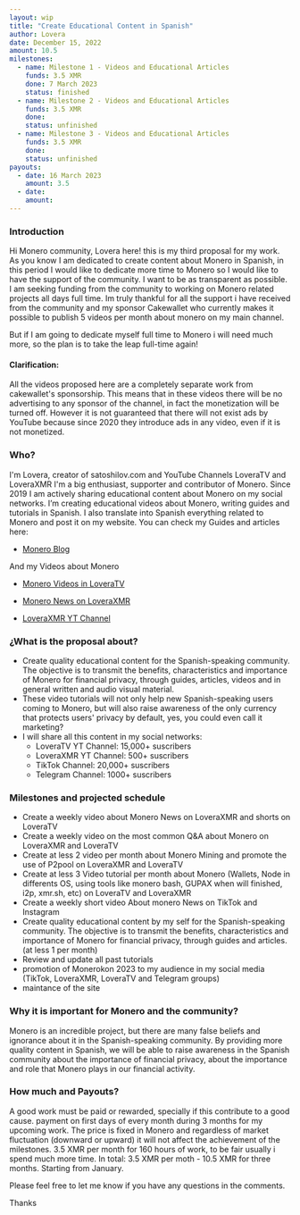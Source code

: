 ```yaml
---
layout: wip
title: "Create Educational Content in Spanish"
author: Lovera
date: December 15, 2022
amount: 10.5
milestones:
  - name: Milestone 1 - Videos and Educational Articles
    funds: 3.5 XMR
    done: 7 March 2023
    status: finished
  - name: Milestone 2 - Videos and Educational Articles
    funds: 3.5 XMR
    done:
    status: unfinished
  - name: Milestone 3 - Videos and Educational Articles
    funds: 3.5 XMR
    done:
    status: unfinished
payouts:
  - date: 16 March 2023
    amount: 3.5
  - date:
    amount:
---
```


### Introduction

Hi Monero community, Lovera here! this is my third proposal for my work. As you know I am dedicated to create content about Monero in Spanish, in this period I would like to dedicate more time to Monero so I would like to have the support of the community. I want to be as transparent as possible. I am seeking funding from the community to working on Monero related projects all days full time. Im truly thankful for all the support i have received from the community and my sponsor Cakewallet who currently makes it possible to publish 5 videos per month about monero on my main channel.

But if I am going to dedicate myself full time to Monero i will need much more, so the plan is to take the leap full-time again!

#### Clarification:

All the videos proposed here are a completely separate work from cakewallet's sponsorship. This means that in these videos there will be no advertising to any sponsor of the channel, in fact the monetization will be turned off. However it is not guaranteed that there will not exist ads by YouTube because since 2020 they introduce ads in any video, even if it is not monetized. 

### Who?
I'm Lovera, creator of satoshilov.com and YouTube Channels LoveraTV and LoveraXMR I'm a big enthusiast, supporter and contributor of Monero. Since 2019 I am actively sharing educational content about Monero on my social networks. I’m creating educational videos about Monero, writing guides and tutorials in Spanish. I also translate into Spanish everything related to Monero and post it on my website. You can check my Guides and articles here:

* [Monero Blog](https://satoshilov.com/monero/)  

And my Videos about Monero

* [Monero Videos in LoveraTV](https://www.youtube.com/playlist?list=PLGX_LoM5yemgt3ppLXvNBKYf6IuFI7BPS)

* [Monero News on LoveraXMR](https://www.youtube.com/playlist?list=PL2Lfro_oKAVHxYdbD_6RkNnda8HGbKOgg)

* [LoveraXMR YT Channel](https://www.youtube.com/@loveraxmr)


### ¿What is the proposal about?
- Create quality educational content for the Spanish-speaking community. The objective is to transmit the benefits, characteristics and importance of Monero for financial privacy, through guides, articles, videos and in general written and audio visual material.  
- These video tutorials will not only help new Spanish-speaking users coming to Monero, but will also raise awareness of the only currency that protects users' privacy by default, yes, you could even call it marketing?  
- I will share all this content in my social networks:  
  - LoveraTV YT Channel: 15,000+ suscribers  
  - LoveraXMR YT Channel: 500+ suscribers  
  - TikTok Channel: 20,000+ suscribers  
  - Telegram Channel: 1000+ suscribers  

### Milestones and projected schedule

* Create a weekly video about Monero News on LoveraXMR and shorts on LoveraTV  
* Create a weekly video on the most common Q&A about Monero on LoveraXMR and LoveraTV 
* Create at less 2 video per month about Monero Mining and promote the use of P2pool on LoveraXMR and LoveraTV  
* Create at less 3 Video tutorial per month about Monero (Wallets, Node in differents OS, using tools like monero bash, GUPAX when will finished, i2p, xmr.sh, etc) on LoveraTV and LoveraXMR 
* Create a weekly short video About monero News on TikTok and Instagram  
* Create quality educational content by my self for the Spanish-speaking community. The objective is to transmit the benefits, characteristics and importance of Monero for financial privacy, through guides and articles. (at less 1 per month)  
* Review and update all past tutorials  
* promotion of Monerokon 2023 to my audience in my social media (TikTok, LoveraXMR, LoveraTV and Telegram groups)
* maintance of the site  

### Why it is important for Monero and the community?

Monero is an incredible project, but there are many false beliefs and ignorance about it in the Spanish-speaking community. By providing more quality content in Spanish, we will be able to raise awareness in the Spanish community about the importance of financial privacy, about the importance and role that Monero plays in our financial activity.

### How much and Payouts?

A good work must be paid or rewarded, specially if this contribute to a good cause. payment on first days of every month during 3 months for my upcoming work. The price is fixed in Monero and regardless of market fluctuation (downward or upward) it will not affect the achievement of the milestones. 3.5 XMR per month for 160 hours of work, to be fair usually i spend much more time. In total: 3.5 XMR per moth - 10.5 XMR for three months. Starting from January.

Please feel free to let me know if you have any questions in the comments.

Thanks
